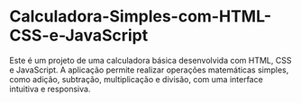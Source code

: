 # Calculadora-Simples-com-HTML-CSS-e-JavaScript
Este é um projeto de uma calculadora básica desenvolvida com HTML, CSS e JavaScript. A aplicação permite realizar operações matemáticas simples, como adição, subtração, multiplicação e divisão, com uma interface intuitiva e responsiva.
